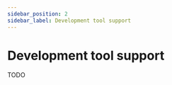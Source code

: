 ```yaml
---
sidebar_position: 2
sidebar_label: Development tool support
---
```


# Development tool support

TODO
